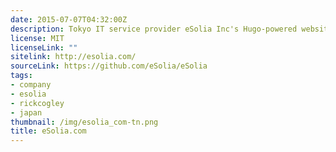 ```yaml
---
date: 2015-07-07T04:32:00Z
description: Tokyo IT service provider eSolia Inc's Hugo-powered website.
license: MIT
licenseLink: ""
sitelink: http://esolia.com/
sourceLink: https://github.com/eSolia/eSolia
tags:
- company
- esolia
- rickcogley
- japan
thumbnail: /img/esolia_com-tn.png
title: eSolia.com
---
```


